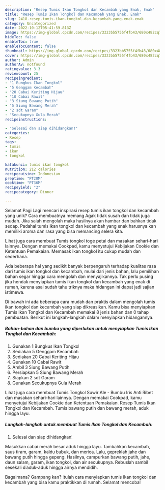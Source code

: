```yaml
---
description: "Resep Tumis Ikan Tongkol dan Kecambah yang Enak, Enak"
title: "Resep Tumis Ikan Tongkol dan Kecambah yang Enak, Enak"
slug: 2418-resep-tumis-ikan-tongkol-dan-kecambah-yang-enak-enak
category: Uncategorized
date: 2022-10-12T05:41:59.813Z
image: https://img-global.cpcdn.com/recipes/3323bb5755f4fb43/680x482cq70/tumis-ikan-tongkol-dan-kecambah-foto-resep-utama.jpg
hideToc: false
enableToc: true
enableTocContent: false
thumbnail: https://img-global.cpcdn.com/recipes/3323bb5755f4fb43/680x482cq70/tumis-ikan-tongkol-dan-kecambah-foto-resep-utama.jpg
cover: https://img-global.cpcdn.com/recipes/3323bb5755f4fb43/680x482cq70/tumis-ikan-tongkol-dan-kecambah-foto-resep-utama.jpg
author: Admin
authorAv: notfound
ratingvalue: 3.3
reviewcount: 25
recipeingredient:
- "1 Bungkus Ikan Tongkol"
- "5 Genggam Kecambah"
- "20 Cabai Keriting Hijau"
- "10 Cabai Rawit"
- "3 Siung Bawang Putih"
- "5 Siung Bawang Merah"
- "2 sdt Garam"
- "Secukupnya Gula Merah"
recipeinstructions:

- "Selesai dan siap dihidangkan!"
categories:
- Resep
tags:
- tumis
- ikan
- tongkol

katakunci: tumis ikan tongkol 
nutrition: 212 calories
recipecuisine: Indonesian
preptime: "PT20M"
cooktime: "PT36M"
recipeyield: "2"
recipecategory: Dinner

---
```



Selamat Pagi Lagi mencari inspirasi resep tumis ikan tongkol dan kecambah yang unik? Cara membuatnya memang Agak tidak susah dan tidak juga mudah. Jika salah mengolah maka hasilnya akan hambar dan bahkan tidak sedap. Padahal tumis ikan tongkol dan kecambah yang enak harusnya kan memiliki aroma dan rasa yang bisa memancing selera kita.


Lihat juga cara membuat Tumis tongkol toge petai dan masakan sehari-hari lainnya. Dengan memakai Cookpad, kamu menyetujui Kebijakan Cookie dan Ketentuan Pemakaian. Memasak ikan tongkol itu cukup mudah dan sederhana.

Ada beberapa hal yang sedikit banyak berpengaruh terhadap kualitas rasa dari tumis ikan tongkol dan kecambah, mulai dari jenis bahan, lalu pemilihan bahan segar hingga cara mengolah dan menyajikannya. Tak perlu pusing jika hendak menyiapkan tumis ikan tongkol dan kecambah yang enak di rumah, karena asal sudah tahu triknya maka hidangan ini dapat jadi sajian istimewa.


Di bawah ini ada beberapa cara mudah dan praktis dalam mengolah tumis ikan tongkol dan kecambah yang siap dikreasikan. Kamu bisa menyiapkan Tumis Ikan Tongkol dan Kecambah memakai 8 jenis bahan dan 0 tahap pembuatan. Berikut ini langkah-langkah dalam menyiapkan hidangannya.

<!--inarticleads1-->

##### Bahan-bahan dan bumbu yang diperlukan untuk menyiapkan Tumis Ikan Tongkol dan Kecambah:

1. Gunakan 1 Bungkus Ikan Tongkol
1. Sediakan 5 Genggam Kecambah
1. Sediakan 20 Cabai Keriting Hijau
1. Gunakan 10 Cabai Rawit
1. Ambil 3 Siung Bawang Putih
1. Persiapkan 5 Siung Bawang Merah
1. Siapkan 2 sdt Garam
1. Gunakan Secukupnya Gula Merah


Lihat juga cara membuat Tumis Tongkol Suwir Ale - Bumbu Iris Anti Ribet dan masakan sehari-hari lainnya. Dengan memakai Cookpad, kamu menyetujui Kebijakan Cookie dan Ketentuan Pemakaian. Resep Tumis Ikan Tongkol dan Kecambah. Tumis bawang putih dan bawang merah, aduk hingga layu. 

<!--inarticleads2-->

##### Langkah-langkah untuk membuat Tumis Ikan Tongkol dan Kecambah:


1. Selesai dan siap dihidangkan!

Masukkan cabai merah besar aduk hingga layu. Tambahkan kecambah, saus tiram, garam, kaldu bubuk, dan merica. Lalu, gepreklah jahe dan bawang putih hingga gepeng. Hasilnya, campurkan bawang putih, jahe, daun salam, garam, ikan tongkol, dan air secukupnya. Rebuslah sambil sesekali diaduk-aduk hingga airnya mendidih. 

Bagaimana? Gampang kan? Itulah cara menyiapkan tumis ikan tongkol dan kecambah yang bisa kamu praktikkan di rumah. Selamat mencoba!
